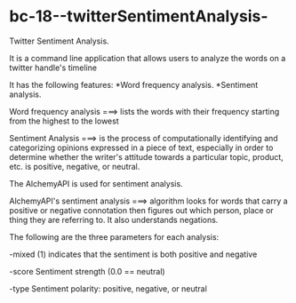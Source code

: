 # bc-18--twitterSentimentAnalysis-

Twitter Sentiment Analysis.

It is a command line application that allows users to analyze the words on a twitter handle's timeline 

It has the following features:
*Word frequency analysis.
*Sentiment analysis.

Word frequency analysis ===> lists the words with their frequency starting from the highest to the lowest

Sentiment Analysis ===>  is the process of computationally identifying and categorizing opinions expressed in a piece of text, especially in order to determine whether the writer's attitude towards a particular topic, product, etc. is positive, negative, or neutral.
    
The AlchemyAPI is used for sentiment analysis.

 AlchemyAPI's sentiment analysis ===> algorithm looks for words that carry a positive or negative connotation then figures out which person, place or thing they are referring to. It also understands negations.

The following are the three parameters for each analysis:

-mixed	(1) indicates that the sentiment is both positive and negative

-score	    Sentiment strength (0.0 == neutral)

-type	    Sentiment polarity: positive, negative, or neutral

